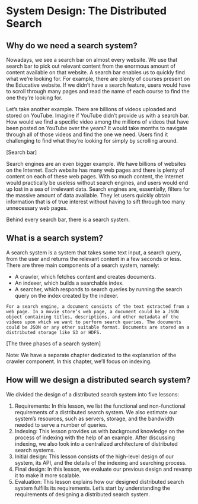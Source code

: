 # System Design: The Distributed Search
## Why do we need a search system?
Nowadays, we see a search bar on almost every website. We use that search bar to pick out relevant content from the enormous amount of content available on that website. A search bar enables us to quickly find what we’re looking for. For example, there are plenty of courses present on the Educative website. If we didn’t have a search feature, users would have to scroll through many pages and read the name of each course to find the one they’re looking for.

Let’s take another example. There are billions of videos uploaded and stored on YouTube. Imagine if YouTube didn’t provide us with a search bar. How would we find a specific video among the millions of videos that have been posted on YouTube over the years? It would take months to navigate through all of those videos and find the one we need. Users find it challenging to find what they’re looking for simply by scrolling around.

[Search bar]

Search engines are an even bigger example. We have billions of websites on the Internet. Each website has many web pages and there is plenty of content on each of these web pages. With so much content, the Internet would practically be useless without search engines, and users would end up lost in a sea of irrelevant data. Search engines are, essentially, filters for the massive amount of data available. They let users quickly obtain information that is of true interest without having to sift through too many unnecessary web pages.

Behind every search bar, there is a search system.

## What is a search system?
A search system is a system that takes some text input, a search query, from the user and returns the relevant content in a few seconds or less. There are three main components of a search system, namely:

- A crawler, which fetches content and creates documents.
- An indexer, which builds a searchable index.
- A searcher, which responds to search queries by running the search query on the index created by the indexer.

```
For a search engine, a document consists of the text extracted from a web page. In a movie store’s web page, a document could be a JSON object containing titles, descriptions, and other metadata of the videos upon which we want to perform search queries. The documents could be JSON or any other suitable format. Documents are stored on a distributed storage like S3 or HDFS.
```

[The three phases of a search system]

Note: We have a separate chapter dedicated to the explanation of the crawler component. In this chapter, we’ll focus on indexing.

## How will we design a distributed search system?
We divided the design of a distributed search system into five lessons:

1. Requirements: In this lesson, we list the functional and non-functional requirements of a distributed search system. We also estimate our system’s resources, such as servers, storage, and the bandwidth needed to serve a number of queries.
2. Indexing: This lesson provides us with background knowledge on the process of indexing with the help of an example. After discussing indexing, we also look into a centralized architecture of distributed search systems.
3. Initial design: This lesson consists of the high-level design of our system, its API, and the details of the indexing and searching process.
4. Final design: In this lesson, we evaluate our previous design and revamp it to make it more scalable.
5. Evaluation: This lesson explains how our designed distributed search system fulfills its requirements.
Let’s start by understanding the requirements of designing a distributed search system.
